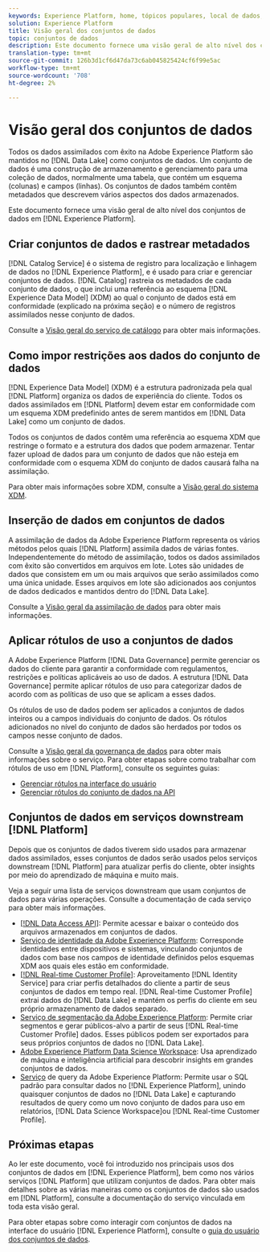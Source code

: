 ```yaml
---
keywords: Experience Platform, home, tópicos populares, local de dados, Localização de dados, Gerenciamento de dados, Lineage, linhagem, tipo de dados, tipos de dados, Tipos de dados, Tipo de dados
solution: Experience Platform
title: Visão geral dos conjuntos de dados
topic: conjuntos de dados
description: Este documento fornece uma visão geral de alto nível dos conjuntos de dados na Experience Platform.
translation-type: tm+mt
source-git-commit: 126b3d1cf6d47da73c6ab045825424cf6f99e5ac
workflow-type: tm+mt
source-wordcount: '708'
ht-degree: 2%

---
```



# Visão geral dos conjuntos de dados

Todos os dados assimilados com êxito na Adobe Experience Platform são mantidos no [!DNL Data Lake] como conjuntos de dados. Um conjunto de dados é uma construção de armazenamento e gerenciamento para uma coleção de dados, normalmente uma tabela, que contém um esquema (colunas) e campos (linhas). Os conjuntos de dados também contêm metadados que descrevem vários aspectos dos dados armazenados.

Este documento fornece uma visão geral de alto nível dos conjuntos de dados em [!DNL Experience Platform].

## Criar conjuntos de dados e rastrear metadados

[!DNL Catalog Service] é o sistema de registro para localização e linhagem de dados no  [!DNL Experience Platform], e é usado para criar e gerenciar conjuntos de dados. [!DNL Catalog] rastreia os metadados de cada conjunto de dados, o que inclui uma referência ao esquema  [!DNL Experience Data Model] (XDM) ao qual o conjunto de dados está em conformidade (explicado na próxima seção) e o número de registros assimilados nesse conjunto de dados.

Consulte a [Visão geral do serviço de catálogo](../home.md) para obter mais informações.

## Como impor restrições aos dados do conjunto de dados

[!DNL Experience Data Model] (XDM) é a estrutura padronizada pela qual  [!DNL Platform] organiza os dados de experiência do cliente. Todos os dados assimilados em [!DNL Platform] devem estar em conformidade com um esquema XDM predefinido antes de serem mantidos em [!DNL Data Lake] como um conjunto de dados.

Todos os conjuntos de dados contêm uma referência ao esquema XDM que restringe o formato e a estrutura dos dados que podem armazenar. Tentar fazer upload de dados para um conjunto de dados que não esteja em conformidade com o esquema XDM do conjunto de dados causará falha na assimilação.

Para obter mais informações sobre XDM, consulte a [Visão geral do sistema XDM](../../xdm/home.md).

## Inserção de dados em conjuntos de dados

A assimilação de dados da Adobe Experience Platform representa os vários métodos pelos quais [!DNL Platform] assimila dados de várias fontes. Independentemente do método de assimilação, todos os dados assimilados com êxito são convertidos em arquivos em lote. Lotes são unidades de dados que consistem em um ou mais arquivos que serão assimilados como uma única unidade. Esses arquivos em lote são adicionados aos conjuntos de dados dedicados e mantidos dentro do [!DNL Data Lake].

Consulte a [Visão geral da assimilação de dados](../../ingestion/home.md) para obter mais informações.

## Aplicar rótulos de uso a conjuntos de dados

A Adobe Experience Platform [!DNL Data Governance] permite gerenciar os dados do cliente para garantir a conformidade com regulamentos, restrições e políticas aplicáveis ao uso de dados. A estrutura [!DNL Data Governance] permite aplicar rótulos de uso para categorizar dados de acordo com as políticas de uso que se aplicam a esses dados.

Os rótulos de uso de dados podem ser aplicados a conjuntos de dados inteiros ou a campos individuais do conjunto de dados. Os rótulos adicionados no nível do conjunto de dados são herdados por todos os campos nesse conjunto de dados.

Consulte a [Visão geral da governança de dados](../../data-governance/home.md) para obter mais informações sobre o serviço. Para obter etapas sobre como trabalhar com rótulos de uso em [!DNL Platform], consulte os seguintes guias:

* [Gerenciar rótulos na interface do usuário](../../data-governance/labels/user-guide.md)
* [Gerenciar rótulos do conjunto de dados na API](../../data-governance/labels/dataset-api.md)

## Conjuntos de dados em serviços downstream [!DNL Platform]

Depois que os conjuntos de dados tiverem sido usados para armazenar dados assimilados, esses conjuntos de dados serão usados pelos serviços downstream [!DNL Platform] para atualizar perfis do cliente, obter insights por meio do aprendizado de máquina e muito mais.

Veja a seguir uma lista de serviços downstream que usam conjuntos de dados para várias operações. Consulte a documentação de cada serviço para obter mais informações.

* [[!DNL Data Access API]](../../data-access/home.md): Permite acessar e baixar o conteúdo dos arquivos armazenados em conjuntos de dados.
* [Serviço de identidade da Adobe Experience Platform](../../identity-service/home.md): Corresponde identidades entre dispositivos e sistemas, vinculando conjuntos de dados com base nos campos de identidade definidos pelos esquemas XDM aos quais eles estão em conformidade.
* [[!DNL Real-time Customer Profile]](../../profile/home.md): Aproveitamento  [!DNL Identity Service] para criar perfis detalhados do cliente a partir de seus conjuntos de dados em tempo real. [!DNL Real-time Customer Profile] extrai dados do  [!DNL Data Lake] e mantém os perfis do cliente em seu próprio armazenamento de dados separado.
* [Serviço de segmentação da Adobe Experience Platform](../../segmentation/home.md): Permite criar segmentos e gerar públicos-alvo a partir de seus  [!DNL Real-time Customer Profile] dados. Esses públicos podem ser exportados para seus próprios conjuntos de dados no [!DNL Data Lake].
* [Adobe Experience Platform Data Science Workspace](../../data-science-workspace/home.md): Usa aprendizado de máquina e inteligência artificial para descobrir insights em grandes conjuntos de dados.
* [Serviço](../../query-service/home.md) de query da Adobe Experience Platform: Permite usar o SQL padrão para consultar dados no  [!DNL Experience Platform], unindo quaisquer conjuntos de dados no  [!DNL Data Lake] e capturando resultados de query como um novo conjunto de dados para uso em relatórios,  [!DNL Data Science Workspace]ou  [!DNL Real-time Customer Profile].

## Próximas etapas

Ao ler este documento, você foi introduzido nos principais usos dos conjuntos de dados em [!DNL Experience Platform], bem como nos vários serviços [!DNL Platform] que utilizam conjuntos de dados. Para obter mais detalhes sobre as várias maneiras como os conjuntos de dados são usados em [!DNL Platform], consulte a documentação do serviço vinculada em toda esta visão geral.

Para obter etapas sobre como interagir com conjuntos de dados na interface do usuário [!DNL Experience Platform], consulte o [guia do usuário dos conjuntos de dados](user-guide.md).